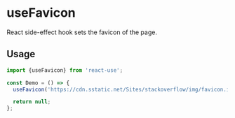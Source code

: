 # useFavicon

React side-effect hook sets the favicon of the page.


## Usage

```jsx
import {useFavicon} from 'react-use';

const Demo = () => {
  useFavicon('https://cdn.sstatic.net/Sites/stackoverflow/img/favicon.ico');

  return null;
};
```
